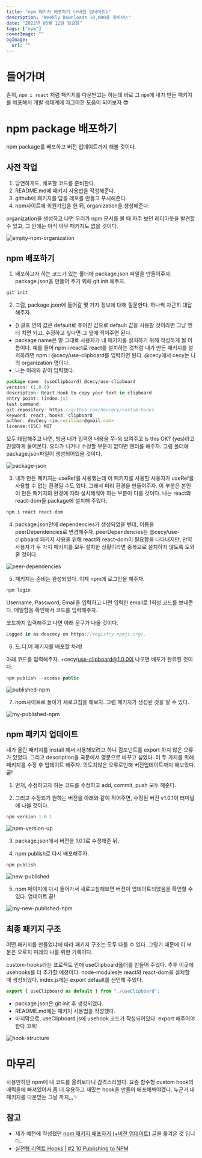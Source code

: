 ```yaml
---
title: "npm 패키지 배포하기 (+버전 업데이트)"
description: "Weekly Downloads 10,000을 향하여🔥"
date: "2022년 06월 12일 일요일"
tags: ["npm"]
coverImage: ""
ogImage:
  url: ""
---
```


# 들어가며

흔히, `npm i react` 처럼 패키지를 다운받고는 하는데 바로 그 `npm`에 내가 만든 패키지를 베포해서 개발 생태계에 자그마한 도움이 되어보자 😎

# npm package 배포하기

npm package를 배포하고 버전 업데이트까지 해볼 것이다.

## 사전 작업

1. 당연하게도, 배포할 코드를 준비한다.
2. README.md에 패키지 사용법을 작성해준다.
3. github에 패키지를 담을 레포를 만들고 푸시해준다.
4. npm사이트에 회원가입을 한 뒤, organization을 생성해준다.

organization을 생성하고 나면 우리가 npm 문서를 볼 때 자주 보던 레이아웃을 발견할 수 있고, 그 안에는 아직 아무 패키지도 없을 것이다.

![empty-npm-organization](/images/npm-package/empty-npm-organization.png)

## npm 배포하기

1. 배포하고자 하는 코드가 있는 폴더에 package.json 파일을 만들어주자. package.json을 만들어 주기 위해 git init 해주자.

```ts
git init
```

2. 그럼, package.json에 들어갈 몇 가지 정보에 대해 질문한다. 하나씩 차근히 대답해주자.

- () 괄호 안의 값은 default로 주어진 값으로 default 값을 사용할 것이라면 그냥 엔터 치면 되고, 수정하고 싶다면 그 옆에 적어주면 된다.
- package name은 말 그대로 사용자가 내 패키지를 설치하기 위해 작성하게 될 이름이다. 예를 들어 npm i react로 react를 설치하는 것처럼 내가 만든 패키지를 설치하려면 npm i @cecy/use-clipboard를 입력하면 된다. @cecy에서 cecy는 나의 organization 명이다.
- 나는 아래와 같이 입력했다.

```ts
package name: (useClipboard) @cecy/use-clipboard
version: (1.0.0)
description: React Hook to copy your text in clipboard
entry point: (index.js)
test command:
git repository: https://github.com/devcecy/custom-hooks
keyword: react, hooks, clipboard
author: devCecy <im.ceciliaan@gmail.com>
license:(ISC) MIT
```

모두 대답해주고 나면, 방금 내가 입력한 내용을 쭈-욱 보여주고 Is this OK? (yes)라고 친절하게 물어본다. 오타가 나거나 수정할 부분이 없다면 엔터를 해주자. 그럼 폴더에 package.json파일이 생성되어있을 것이다.

![package-json](/images/npm-package/package-json.png)

3. 내가 만든 패키지는 useRef를 사용했는데 이 패키지를 사용할 사용자가 useRef를 사용할 수 없는 환경일 수도 있다. 그래서 미리 환경을 만들어주자. 이 부분은 본인이 만든 패키지의 환경에 따라 설치해줘야 하는 부분이 다를 것이다. 나는 react와 react-dom을 package에 설치해 주었다.

```ts
npm i react react-dom
```

4. package.json안에 dependencies가 생성되었을 텐데, 이름을 peerDependencies로 변경해주자. peerDependencies는 @cecy/use-clipboard 패키지 사용을 위해 react와 react-dom이 필요함을 나타내지만, 만약 사용자가 두 가지 패키지를 모두 설치한 상황이라면 중복으로 설치하지 않도록 도와줄 것이다.

![peer-dependencies](/images/npm-package/peer-dependencies.png)

5. 패키지는 준비는 완성되었다. 이제 npm에 로그인을 해주자.

```ts
npm login
```

Username, Password, Email을 입력하고 나면 입력한 email로 1회성 코드를 보내준다. 메일함을 확인해서 코드를 입력해주자.

코드까지 입력해주고 나면 아래 문구가 나올 것이다.

```ts
Logged in as devcecy on https://registry.npmjs.org/.
```

6. 드.디.어 패키지를 배포할 차례!

아래 코드를 입력해주자. +cecy/use-clipboard@1.0.0이 나오면 배포가 완료된 것이다.

```ts
npm publish --access public
```

![published-npm](/images/npm-package/published-npm.png)

7. npm사이트로 돌아가 새로고침을 해보자. 그럼 패키지가 생성된 것을 알 수 있다.

![my-published-npm](/images/npm-package/my-published-npm.png)

## npm 패키지 업데이트

내가 올린 패키지를 install 해서 사용해보려고 하니 컴포넌트를 export 하지 않은 오류가 있었다. 그리고 description을 국문에서 영문으로 바꾸고 싶었다. 이 두 가지를 위해 패키지를 수정 후 업데이트 해주자. 의도치않은 오류로인해 버전업데이트까지 해보았다. 굳!

1. 먼저, 수정하고자 하는 코드를 수정하고 add, commit, push 모두 해준다.

2. 그리고 수정되기 원하는 버전을 아래와 같이 적어주면, 수정된 버전 v1.0.1이 터미널에 나올 것이다.

```ts
npm version 1.0.1
```

![npm-version-up](/images/npm-package/npm-version-up.png)

3. package.json에서 버전을 1.0.1로 수정해준 뒤,

4. npm publish로 다시 배포해주자.

```ts
npm publish
```

![new-published](/images/npm-package/new-published.png)

5. npm 페이지에 다시 들어가서 새로고침해보면 버전이 업데이트되었음을 확인할 수 있다. 업데이트 끝!

![my-new-published-npm](/images/npm-package/my-new-published-npm.png)

## 최종 패키지 구조

어떤 패키지를 만들었냐에 따라 패키지 구조는 모두 다를 수 있다. 그렇기 때문에 이 부분은 오로지 미래의 나를 위한 기록이다.

custom-hooks라는 프로젝트 안에 useClipboard폴더를 만들어 주었다. 추후 이곳에 usehooks를 더 추가할 예정이다.
node-modules는 react와 react-dom을 설치할 때 생성되었다.
index.js에는 export default를 선언해 주었다.

```ts
export { useClipboard as default } from "./useClipboard";
```

- package.json은 git init 후 생성되었다.
- README.md에는 패키지 사용법을 작성했다.
- 마지막으로, useClipboard.js에 usehook 코드가 작성되어있다. export 해주어야 한다 꼬옥!

![hook-structure](/images/npm-package/hook-structure.png)

# 마무리

사용만하던 npm에 내 코드를 올려보다니 감격스러웠다. 요즘 함수형 custom hook의 매력을에 빠져있어서 좀 더 유용하고 재밌는 hook을 만들어 배포해봐야겠다. 누군가 내 패키지를 다운받는 그날 까지,,,✨

## 참고

- 제가 예전에 작성했던 [npm 패키지 배포하기 (+버전 업데이트)](https://devcecy.tistory.com/10) 글을 옮겨온 것 입니다.
- [실전형 리액트 Hooks | #2 10 Publishing to NPM](https://www.youtube.com/watch?v=4P8Bb87hOf8)
